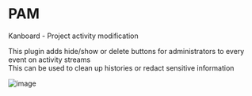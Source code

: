 # PAM
Kanboard - Project activity modification

This plugin adds hide/show or delete buttons for administrators to every event on activity streams  
This can be used to clean up histories or redact sensitive information

![image](https://user-images.githubusercontent.com/13346344/146257308-51e50742-94c7-49d6-a36f-395906b122a7.png)
